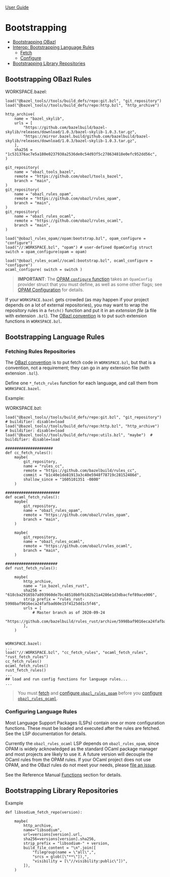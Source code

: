 [User Guide](index.md)

Bootstrapping
=============

-   [Bootstrapping OBazl](#bootstrap_obazl)
-   [Interop: Bootstrapping Language Rules](#rules)
    -   [Fetch](#fetch_rules)
    -   [Configure](#config_rules)
-   [Bootstrapping Library Repositories](#libraries)

<a name="bootstrap_obazl">Bootstrapping OBazl Rules</a>
-------------------------------------------------------

WORKSPACE.bazel:

    load("@bazel_tools//tools/build_defs/repo:git.bzl", "git_repository")
    load("@bazel_tools//tools/build_defs/repo:http.bzl", "http_archive")

    http_archive(
        name = "bazel_skylib",
        urls = [
            "https://github.com/bazelbuild/bazel-skylib/releases/download/1.0.3/bazel-skylib-1.0.3.tar.gz",
            "https://mirror.bazel.build/github.com/bazelbuild/bazel-skylib/releases/download/1.0.3/bazel-skylib-1.0.3.tar.gz",
        ],
        sha256 = "1c531376ac7e5a180e0237938a2536de0c54d93f5c278634818e0efc952dd56c",
    )

    git_repository(
        name = "obazl_tools_bazel",
        remote = "https://github.com/obazl/tools_bazel",
        branch = "main",
    )
    git_repository(
        name = "obazl_rules_opam",
        remote = "https://github.com/obazl/rules_opam",
        branch = "main",
    )
    git_repository(
        name = "obazl_rules_ocaml",
        remote = "https://github.com/obazl/rules_ocaml",
        branch = "main",
    )

    load("@obazl_rules_opam//opam:bootstrap.bzl", opam_configure = "configure")
    load("//:WORKSPACE.bzl", "opam") # user-defined OpamConfig struct
    switch = opam_configure(opam = opam)

    load("@obazl_rules_ocaml//ocaml:bootstrap.bzl", ocaml_configure = "configure")
    ocaml_configure( switch = switch )

> **IMPORTANT**: The [OPAM `configure`
> function](../refman/functions.md#opam_config) takes an `OpamConfig`
> provider struct that you must define, as well as some other flags; see
> [OPAM Configuration](configuration.md#opamconfig) for details.

If your `WORKSPACE.bazel` gets crowded (as may happen if your project
depends on a lot of external repositories), you may want to wrap the
repository rules in a `fetch()` function and put it in an *extension
file* (a file with extension `.bzl`). The [OBazl
convention](conventions.md) is to put such extension functions in
`WORKSPACE.bzl`.

<a name="rules">Bootstrapping Language Rules</a>
------------------------------------------------

### <a name="fetch_rules">Fetching Rules Repositories</a>

The [OBazl convention](conventions.md) is to put fetch code in
`WORKSPACE.bzl`, but that is a convention, not a requirement; they can
go in any extension file (with extension `.bzl`).

Define one `*_fetch_rules` function for each language, and call them
from `WORKSPACE.bazel`.

Example:

WORKSPACE.bzl:

    load("@bazel_tools//tools/build_defs/repo:git.bzl", "git_repository") # buildifier: disable=load
    load("@bazel_tools//tools/build_defs/repo:http.bzl", "http_archive")  # buildifier: disable=load
    load("@bazel_tools//tools/build_defs/repo:utils.bzl", "maybe")  # buildifier: disable=load

    #####################
    def cc_fetch_rules():
        maybe(
            git_repository,
            name = "rules_cc",
            remote = "https://github.com/bazelbuild/rules_cc",
            commit = "b1c40e1de81913a3c40e5948f78719c28152486d",
            shallow_since = "1605101351 -0800"
        )

    ########################
    def ocaml_fetch_rules():
        maybe(
            git_repository,
            name = "obazl_rules_opam",
            remote = "https://github.com/obazl/rules_opam",
            branch = "main",
        )

        maybe(
            git_repository,
            name = "obazl_rules_ocaml",
            remote = "https://github.com/obazl/rules_ocaml",
            branch = "main",
        )

    #######################
    def rust_fetch_rules():

        maybe(
            http_archive,
            name = "io_bazel_rules_rust",
            sha256 = "618cba29165b7a893960de7bc48510b0fb182b21a4286e1d3dbacfef89ace906",
            strip_prefix = "rules_rust-5998baf9016eca24fafbad60e15f4125dd1c5f46",
            urls = [
                # Master branch as of 2020-09-24
                "https://github.com/bazelbuild/rules_rust/archive/5998baf9016eca24fafbad60e15f4125dd1c5f46.tar.gz",
            ],
        )


    WORKSPACE.bazel:
    ...
    load("//:WORKSPACE.bzl", "cc_fetch_rules", "ocaml_fetch_rules", "rust_fetch_rules")
    cc_fetch_rules()
    ocaml_fetch_rules()
    rust_fetch_rules()
    ...
    ## load and run config functions for language rules...
    ...

> You must [fetch](#fetch_rules) and [configure
> `obazl_rules_opam`](configuration.md#opamconfig) before you [configure
> `obazl_rules_ocaml`](configuration.md#ocamlconfig).

### <a name="config_rules">Configuring Language Rules</a>

Most Language Support Packages (LSPs) contain one or more configuration
functions. These must be loaded and executed after the rules are
fetched. See the LSP documentation for details.

Currently the `obazl_rules_ocaml` LSP depends on `obazl_rules_opam`,
since OPAM is widely acknowledged as the standard OCaml package manager
and most projects are likely to use it. A future version will decouple
the OCaml rules from the OPAM rules. If your OCaml project does not use
OPAM, and the OBazl rules do not meet your needs, please [file an
issue](https://github.com/obazl/rules_ocaml/issues).

See the Reference Manual [Functions](../refman/index.md#functions)
section for details.

<a name="libraries">Bootstrapping Library Repositories</a>
----------------------------------------------------------

Example

    def libsodium_fetch_repo(version):

        maybe(
            http_archive,
            name="libsodium",
            url=versions[version].url,
            sha256=versions[version].sha256,
            strip_prefix = "libsodium-" + version,
            build_file_content = "\n".join([
                "filegroup(name = \"all\",",
                "srcs = glob([\"**\"]),",
                "visibility = [\"//visibility:public\"])",
            ]),
        )

